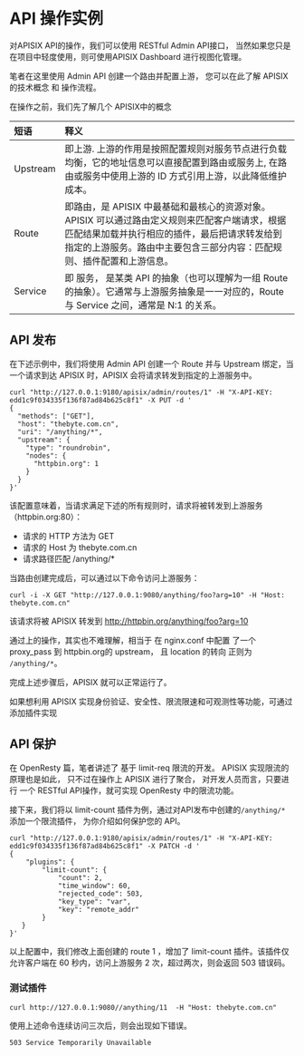 # API 操作实例

对APISIX API的操作，我们可以使用 RESTful Admin API接口， 当然如果您只是在项目中轻度使用，则可使用APISIX Dashboard 进行视图化管理。 

笔者在这里使用 Admin API 创建一个路由并配置上游， 您可以在此了解 APISIX 的技术概念 和 操作流程。


在操作之前，我们先了解几个 APISIX中的概念

|短语|释义|
|:--|:--|
|Upstream| 即上游. 上游的作用是按照配置规则对服务节点进行负载均衡，它的地址信息可以直接配置到路由或服务上, 在路由或服务中使用上游的 ID 方式引用上游，以此降低维护成本。|
|Route| 即路由，是 APISIX 中最基础和最核心的资源对象。 APISIX 可以通过路由定义规则来匹配客户端请求，根据匹配结果加载并执行相应的插件，最后把请求转发给到指定的上游服务。路由中主要包含三部分内容：匹配规则、插件配置和上游信息。|
|Service | 即 服务， 是某类 API 的抽象（也可以理解为一组 Route 的抽象）。它通常与上游服务抽象是一一对应的，Route 与 Service 之间，通常是 N:1 的关系。|

## API 发布

在下述示例中，我们将使用 Admin API 创建一个 Route 并与 Upstream 绑定，当一个请求到达 APISIX 时，APISIX 会将请求转发到指定的上游服务中。

```
curl "http://127.0.0.1:9180/apisix/admin/routes/1" -H "X-API-KEY: edd1c9f034335f136f87ad84b625c8f1" -X PUT -d '
{
  "methods": ["GET"],
  "host": "thebyte.com.cn",
  "uri": "/anything/*",
  "upstream": {
    "type": "roundrobin",
    "nodes": {
      "httpbin.org": 1
    }
  }
}'
```

该配置意味着，当请求满足下述的所有规则时，请求将被转发到上游服务（httpbin.org:80）：

- 请求的 HTTP 方法为 GET
- 请求的 Host 为 thebyte.com.cn
- 请求路径匹配 /anything/*

当路由创建完成后，可以通过以下命令访问上游服务：

```
curl -i -X GET "http://127.0.0.1:9080/anything/foo?arg=10" -H "Host: thebyte.com.cn"

```
该请求将被 APISIX 转发到 http://httpbin.org/anything/foo?arg=10

通过上的操作，其实也不难理解，相当于 在 nginx.conf 中配置 了一个 proxy_pass 到 httpbin.org的 upstream， 且 location 的转向 正则为 `/anything/*`。

完成上述步骤后，APISIX 就可以正常运行了。

如果想利用 APISIX 实现身份验证、安全性、限流限速和可观测性等功能，可通过添加插件实现

## API 保护

在 OpenResty 篇，笔者讲述了 基于 limit-req 限流的开发。 APISIX 实现限流的原理也是如此， 只不过在操作上 APISIX 进行了聚合， 对开发人员而言，只要进行 一个 RESTful API操作，就可实现  OpenResty 中的限流功能。

接下来，我们将以 limit-count 插件为例，通过对API发布中创建的`/anything/*` 添加一个限流插件， 为你介绍如何保护您的 API。

```
curl "http://127.0.0.1:9180/apisix/admin/routes/1" -H "X-API-KEY: edd1c9f034335f136f87ad84b625c8f1" -X PATCH -d '
{
 	"plugins": {
	    "limit-count": {
	    	"count": 2,
	        "time_window": 60,
	        "rejected_code": 503,
	        "key_type": "var",
	        "key": "remote_addr"
	    }
   }
}'
```

以上配置中，我们修改上面创建的 route 1 ，增加了 limit-count 插件。该插件仅允许客户端在 60 秒内，访问上游服务 2 次，超过两次，则会返回 503 错误码。

### 测试插件

```
curl http://127.0.0.1:9080//anything/11  -H "Host: thebyte.com.cn"
```

使用上述命令连续访问三次后，则会出现如下错误。

```
503 Service Temporarily Unavailable
```

